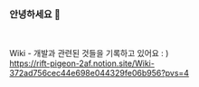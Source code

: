 


### 안녕하세요 :wave:

<br/>

Wiki - 개발과 관련된 것들을 기록하고 있어요 : ) <br/>
https://rift-pigeon-2af.notion.site/Wiki-372ad756cec44e698e044329fe06b956?pvs=4

<br/>
